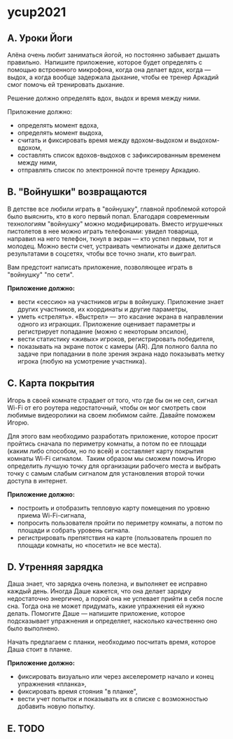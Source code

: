 # ycup2021

## A. Уроки Йоги

Алёна очень любит заниматься йогой, но постоянно забывает дышать правильно.  Напишите приложение, которое будет определять с помощью встроенного микрофона, когда она делает вдох, когда — выдох, а когда вообще задержала дыхание, чтобы ее тренер Аркадий смог помочь ей тренировать дыхание.

Решение должно определять вдох, выдох и время между ними.

Приложение должно:

- определять момент вдоха,
- определять момент выдоха,
- считать и фиксировать время между вдохом-выдохом и выдохом-вдохом,
- составлять список вдохов-выдохов с зафиксированным временем между ними,
- отправлять список по электронной почте тренеру Аркадию.



## B. "Войнушки" возвращаются

В детстве все любили играть в "войнушку", главной проблемой которой было выяснить, кто в кого первый попал. Благодаря современным технологиям "войнушку" можно модифицировать. Вместо игрушечных пистолетов в нее можно играть телефонами: увидел товарища, направил на него телефон, ткнул в экран — кто успел первым, тот и молодец. Можно вести счет, устраивать чемпионаты и даже делиться результатами в соцсетях, чтобы все точно знали, кто выиграл.

Вам предстоит написать приложение, позволяющее играть в "войнушку" "по сети".

**Приложение должно:**

- вести «сессию» на участников игры в войнушку. Приложение знает других участников, их координаты и другие параметры,
- уметь «стрелять». «Выстрел» — это касание экрана в направлении одного из играющих. Приложение оценивает параметры и регистрирует попадание (можно с некоторым эпсилон),
- вести статистику «живых» игроков, регистрировать победителя,
- показывать на экране поток с камеры (AR). Для полного балла по задаче при попадании в поле зрения экрана надо показывать метку игрока (любую на усмотрение участника).



## C. Карта покрытия

Игорь в своей комнате страдает от того, что где бы он не сел, сигнал Wi-Fi от его роутера недостаточный, чтобы он мог смотреть свои любимые видеоролики на своем любимом сайте. Давайте поможем Игорю.

Для этого вам необходимо разработать приложение, которое просит пройтись сначала по периметру комнаты, а потом по ее площади (каким либо способом, но по всей) и составляет карту покрытия комнаты Wi-Fi сигналом.  Таким образом мы сможем помочь Игорю определить лучшую точку для организации рабочего места и выбрать точку с самым слабым сигналом для установления второй точки доступа в интернет.

**Приложение должно:**

- построить и отобразить тепловую карту помещения по уровню приема Wi-Fi-сигнала,
- попросить пользователя пройти по периметру комнаты, а потом по площади и собрать уровень сигнала.
- регистрировать препятствия на карте (пользователь прошел по площади комнаты, но «посетил» не все места).



## D. Утренняя зарядка

Даша знает, что зарядка очень полезна, и выполняет ее исправно каждый день. Иногда Даше кажется, что она делает зарядку недостаточно энергично, а порой она не успевает прийти в себя после сна. Тогда она не может придумать, какие упражнения ей нужно делать. Помогите Даше — напишите приложение, которое подсказывает упражнения и определяет, насколько качественно оно было выполнено.

Начать предлагаем с планки, необходимо посчитать время, которое Даша стоит в планке.

**Приложение должно:**

- фиксировать визуально или через акселерометр начало и конец упражнения «планка»,
- фиксировать время стояния "в планке",
- вести учет попыток и показывать их в списке с возможностью добавить новую попытку.



## E. TODO
